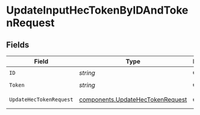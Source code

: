 # UpdateInputHecTokenByIDAndTokenRequest


## Fields

| Field                                                                                | Type                                                                                 | Required                                                                             | Description                                                                          |
| ------------------------------------------------------------------------------------ | ------------------------------------------------------------------------------------ | ------------------------------------------------------------------------------------ | ------------------------------------------------------------------------------------ |
| `ID`                                                                                 | *string*                                                                             | :heavy_check_mark:                                                                   | hec input id                                                                         |
| `Token`                                                                              | *string*                                                                             | :heavy_check_mark:                                                                   | token to update                                                                      |
| `UpdateHecTokenRequest`                                                              | [components.UpdateHecTokenRequest](../../models/components/updatehectokenrequest.md) | :heavy_check_mark:                                                                   | UpdateHecTokenRequest object                                                         |